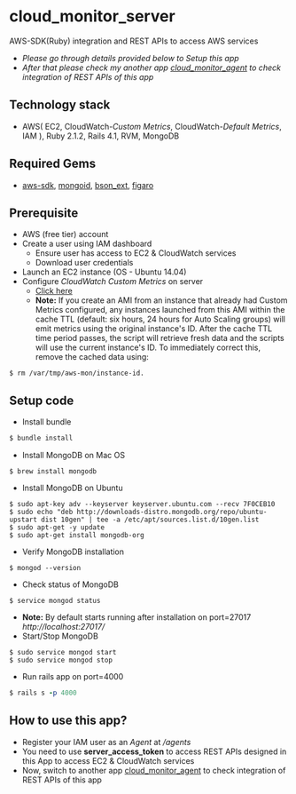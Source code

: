 # cloud_monitor_server
AWS-SDK(Ruby) integration and REST APIs to access AWS services

- *Please go through details provided below to Setup this app* 
- *After that please check my another app [cloud_monitor_agent](https://github.com/rutisyrz/cloud_monitor_agent) to check integration of REST APIs of this app*


## Technology stack
- AWS( EC2, CloudWatch-*Custom Metrics*, CloudWatch-*Default Metrics*, IAM ), Ruby 2.1.2, Rails 4.1, RVM, MongoDB

## Required Gems
- [aws-sdk](https://rubygems.org/gems/aws-sdk), [mongoid](https://rubygems.org/gems/mongoid), [bson_ext](https://rubygems.org/gems/bson_ext), [figaro](https://rubygems.org/gems/figaro)

## Prerequisite
- AWS (free tier) account
- Create a user using IAM dashboard
  - Ensure user has access to EC2 & CloudWatch services
  - Download user credentials
- Launch an EC2 instance (OS - Ubuntu 14.04)
- Configure *CloudWatch Custom Metrics* on server
  - [Click here](http://docs.aws.amazon.com/AmazonCloudWatch/latest/monitoring/mon-scripts.html)
  - **Note:** If you create an AMI from an instance that already had Custom Metrics configured, any instances launched from this AMI within the cache TTL (default: six hours, 24 hours for Auto Scaling groups) will emit metrics using the original instance's ID. 
  After the cache TTL time period passes, the script will retrieve fresh data and the scripts will use the current instance's ID. To immediately correct this, remove the cached data using: 
```shell
$ rm /var/tmp/aws-mon/instance-id.
```

## Setup code

- Install bundle
```ruby
$ bundle install
```
- Install MongoDB on Mac OS
```shell
$ brew install mongodb
```
- Install MongoDB on Ubuntu
```shell
$ sudo apt-key adv --keyserver keyserver.ubuntu.com --recv 7F0CEB10
$ sudo echo "deb http://downloads-distro.mongodb.org/repo/ubuntu-upstart dist 10gen" | tee -a /etc/apt/sources.list.d/10gen.list
$ sudo apt-get -y update
$ sudo apt-get install mongodb-org
```
- Verify MongoDB installation 
```shell
$ mongod --version
```
- Check status of MongoDB
```shell
$ service mongod status
```
- **Note:** By default starts running after installation on port=27017 *http://localhost:27017/*
- Start/Stop MongoDB
```shell
$ sudo service mongod start
$ sudo service mongod stop
```
- Run rails app on port=4000
```ruby
$ rails s -p 4000
```

## How to use this app?

- Register your IAM user as an *Agent* at */agents*
- You need to use **server_access_token** to access REST APIs designed in this App to access EC2 & CloudWatch services
- Now, switch to another app [cloud_monitor_agent](https://github.com/rutisyrz/cloud_monitor_agent) to check integration of REST APIs of this app

